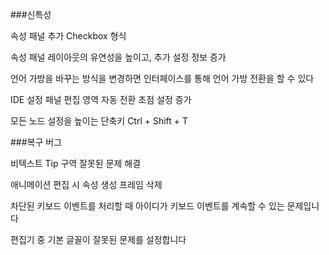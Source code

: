###신특성

속성 패널 추가 Checkbox 형식

속성 패널 레이아웃의 유연성을 높이고, 추가 설정 정보 증가

언어 가방을 바꾸는 방식을 변경하면 인터페이스를 통해 언어 가방 전환을 할 수 있다

IDE 설정 패널 편집 영역 자동 전환 초점 설정 증가

모든 노드 설정을 높이는 단축키 Ctrl + Shift + T



###복구 버그

비텍스트 Tip 구역 잘못된 문제 해결

애니메이션 편집 시 속성 생성 프레임 삭제

차단된 키보드 이벤트를 처리할 때 아이디가 키보드 이벤트를 계속할 수 있는 문제입니다

편집기 중 기본 글꼴이 잘못된 문제를 설정합니다

